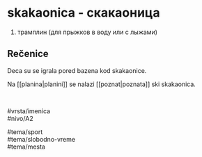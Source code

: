 # skakaonica - скакаоница

1. трамплин (для прыжков в воду или с лыжами)

## Rečenice

Deca su se igrala pored bazena kod skakaonice.

Na [[planina|planini]] se nalazi [[poznat|poznata]] ski skakaonica.

<br>

#vrsta/imenica  
#nivo/A2  

#tema/sport  
#tema/slobodno-vreme  
#tema/mesta  
